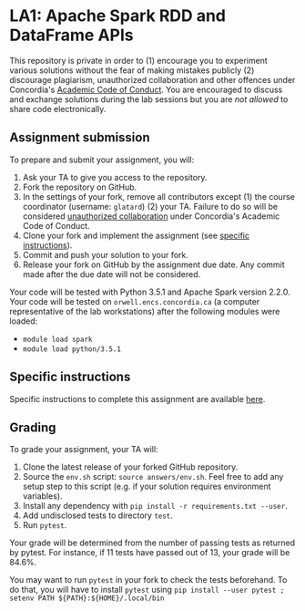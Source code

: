 # LA1: Apache Spark RDD and DataFrame APIs

This repository is private in order to (1) encourage you to experiment
various solutions without the fear of making mistakes publicly (2)
discourage plagiarism, unauthorized collaboration and other offences
under Concordia's [Academic Code of Conduct](http://www.concordia.ca/students/academic-integrity/offences.html). You are encouraged to
discuss and exchange solutions during the lab sessions but you are
*not allowed* to share code electronically.

## Assignment submission

To prepare and submit your assignment, you will:
1. Ask your TA to give you access to the repository.
2. Fork the repository on GitHub.
3. In the settings of your fork, remove all contributors except (1) the course coordinator (username: `glatard`) (2) your TA. Failure to do so will be considered [unauthorized collaboration](http://www.concordia.ca/students/academic-integrity/offences.html) under Concordia's Academic Code of Conduct.
4. Clone your fork and implement the assignment (see [specific instructions](ASSIGNMENT.md)).
5. Commit and push your solution to your fork.
6. Release your fork on GitHub by the assignment due date. Any commit made after the due date will not be considered. 

Your code will be tested with Python 3.5.1 and Apache Spark version 2.2.0. Your code will be tested on `orwell.encs.concordia.ca` (a computer representative of the lab workstations) after the following modules were loaded:
* `module load spark`
* `module load python/3.5.1`

## Specific instructions

Specific instructions to complete this assignment are available [here](ASSIGNMENT.md).

## Grading

To grade your assignment, your TA will:
1. Clone the latest release of your forked GitHub repository.
2. Source the `env.sh` script: `source answers/env.sh`. Feel free to add any setup step to this script (e.g. if your solution requires environment variables).
3. Install any dependency with `pip install -r requirements.txt --user`.
4. Add undisclosed tests to directory `test`.
5. Run `pytest`.

Your grade will be determined from the number of passing tests as
returned by pytest. For instance, if 11 tests have passed out of 13,
your grade will be 84.6%.

You may want to run `pytest` in your fork to check the tests beforehand. To do that, you will have to install `pytest` using `pip install --user pytest ; setenv PATH ${PATH}:${HOME}/.local/bin`
